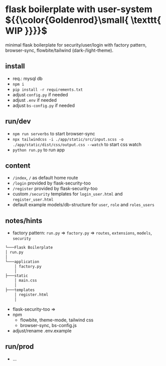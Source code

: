 # flask boilerplate with user-system ${{\color{Goldenrod}\small{ \texttt{ WIP \}}}}\$
minimal flask boilerplate for security/user/login with factory pattern, browser-sync, flowbite/tailwind (dark-/light-theme).

## install 
- req.: mysql db
- `npm i`
- `pip install -r requirements.txt`
- adjust `config.py` if needed
- adjust `.env` if needed
- adjust `bs-config.py` if needed

## run/dev
- `npm run serverbs` to start browser-sync 
- `npx tailwindcss -i ./app/static/src/input.scss -o ./app/static/dist/css/output.css --watch` to start css watch
- `python run.py` to run app 

## content
- `/index`, `/` as default home route 
- `/login` provided by flask-security-too
- `/register` provided by flask-security-too
- custom `/security` templates for `login_user.html` and `register_user.html`
- default example models/db-structure for `user`, `role` and `roles_users`

## notes/hints
- factory pattern: `run.py` => `factory.py` => `routes`, `extensions`, `models`, `security`
```bash
└───Flask Boilerplate
│ run.py
│
└───application
	│ factory.py
	│
├───static
	│ main.css
	│
├───templates
	│ register.html
	│
```

- flask-security-too =>
- npm 
	- flowbite, theme-mode, tailwind css
	- browser-sync, bs-config.js
- adjust/rename .env.example

## run/prod
- ...